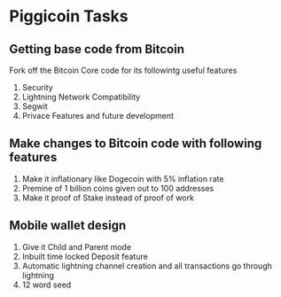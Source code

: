 # Piggicoin Tasks
## Getting base code from Bitcoin
Fork off the Bitcoin Core code for its followintg useful features
1. Security
2. Lightning Network Compatibility
3. Segwit
4. Privace Features and future development

## Make changes to Bitcoin code with following features
1. Make it inflationary like Dogecoin with 5% inflation rate
2. Premine of 1 billion coins given out to 100 addresses
3. Make it proof of Stake instead of proof of work

## Mobile wallet design
1. Give it Child and Parent mode
2. Inbuilt time locked Deposit feature
3. Automatic lightning channel creation and all transactions go through lightning
4. 12 word seed
